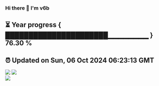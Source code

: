 ### Hi there 👋  I'm v6b  
⏳ Year progress { ██████████████████████▁▁▁▁▁▁▁▁ } 76.30 %
---
⏰ Updated on Sun, 06 Oct 2024 06:23:13 GMT
---
![](https://github-readme-stats.vercel.app/api?username=v6b&bg_color=30,e96443,904e95&title_color=fff&text_color=fff&layout=compact)
![](https://github-readme-stats.vercel.app/api/top-langs/?username=v6b&layout=compact&bg_color=30,e96443,904e95&title_color=fff&text_color=fff)  
![](https://gcore.jsdelivr.net/gh/v6b/v6b@main/assets/github-contribution-grid-snake.svg)

